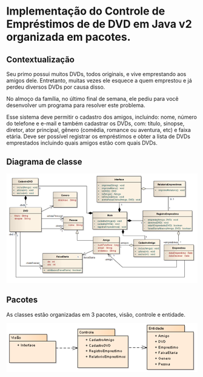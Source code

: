# Implementação do Controle de Empréstimos de de DVD em Java v2 organizada em pacotes.

## Contextualização
Seu primo possui muitos DVDs, todos originais, e vive emprestando aos amigos dele. Entretanto, muitas vezes ele esquece a quem emprestou e já perdeu diversos DVDs por causa disso.

No almoço da família, no último final de semana, ele pediu para você desenvolver um programa para resolver este problema.

Esse sistema deve permitir o cadastro dos amigos, incluindo: nome, número do telefone e e-mail e também cadastrar os DVDs, com: título, sinopse, diretor, ator principal, gênero (comédia, romance ou aventura, etc) e faixa etária. Deve ser possível registrar os empréstimos e obter a lista de DVDs emprestados incluindo quais amigos estão com quais DVDs.

## Diagrama de classe

![Diagrama de classe](diagramadeclasse.png)

## Pacotes

As classes estão organizadas em 3 pacotes, visão, controle e entidade.

![Diagrama de classe](diagramadepacote.png)
